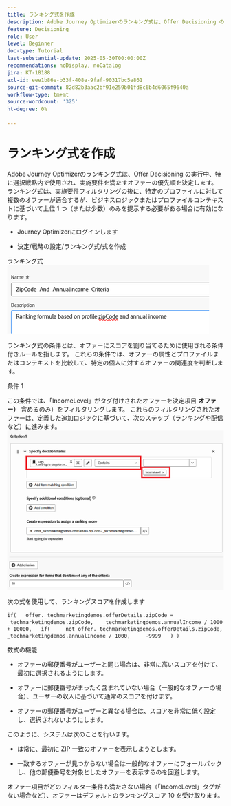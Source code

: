 ```yaml
---
title: ランキング式を作成
description: Adobe Journey Optimizerのランキング式は、Offer Decisioning の実行中、特に選択戦略内で使用され、実施要件を満たすオファーの優先順を決定します。
feature: Decisioning
role: User
level: Beginner
doc-type: Tutorial
last-substantial-update: 2025-05-30T00:00:00Z
recommendations: noDisplay, noCatalog
jira: KT-18188
exl-id: eee1b86e-b33f-408e-9faf-90317bc5e861
source-git-commit: 82d82b3aac2bf91e259b01fd8c6b4d6065f9640a
workflow-type: tm+mt
source-wordcount: '325'
ht-degree: 0%

---
```


# ランキング式を作成

Adobe Journey Optimizerのランキング式は、Offer Decisioning の実行中、特に選択戦略内で使用され、実施要件を満たすオファーの優先順を決定します。 ランキング式は、実施要件フィルタリングの後に、特定のプロファイルに対して複数のオファーが適合するが、ビジネスロジックまたはプロファイルコンテキストに基づいて上位 1 つ（または少数）のみを提示する必要がある場合に有効になります。

* Journey Optimizerにログインします

* 決定/戦略の設定/ランキング式/式を作成

ランキング式
![name_description](assets/formuala-ranking.png)

ランキング式の条件とは、オファーにスコアを割り当てるために使用される条件付きルールを指します。 これらの条件では、オファーの属性とプロファイルまたはコンテキストを比較して、特定の個人に対するオファーの関連度を判断します。



条件 1

この条件では、「IncomeLevel」がタグ付けされたオファーを決定項目 **オファー）** 含めるのみ）をフィルタリングします。
これらのフィルタリングされたオファーは、定義した追加ロジックに基づいて、次のステップ（ランキングや配信など）に進みます。
![criteria_one](assets/income-related-formula.png)


次の式を使用して、ランキングスコアを作成します

```pql
if(   offer._techmarketingdemos.offerDetails.zipCode = _techmarketingdemos.zipCode,   _techmarketingdemos.annualIncome / 1000 + 10000,   if(     not offer._techmarketingdemos.offerDetails.zipCode,     _techmarketingdemos.annualIncome / 1000,     -9999   ) )
```

数式の機能

* オファーの郵便番号がユーザーと同じ場合は、非常に高いスコアを付けて、最初に選択されるようにします。

* オファーに郵便番号がまったく含まれていない場合（一般的なオファーの場合）、ユーザーの収入に基づいて通常のスコアを付けます。

* オファーの郵便番号がユーザーと異なる場合は、スコアを非常に低く設定し、選択されないようにします。

このように、システムは次のことを行います。

* は常に、最初に ZIP 一致のオファーを表示しようとします。

* 一致するオファーが見つからない場合は一般的なオファーにフォールバックし、他の郵便番号を対象としたオファーを表示するのを回避します。


オファー項目がどのフィルター条件も満たさない場合（「IncomeLevel」タグがない場合など）、オファーはデフォルトのランキングスコア 10 を受け取ります。




